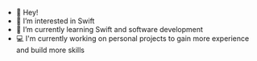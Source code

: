 - 👋 Hey!
- 👀 I’m interested in Swift
- 🌱 I’m currently learning Swift and software development
- 💻 I'm currently working on personal projects to gain more experience and build more skills


<!---
JBalladares/JBalladares is a ✨ special ✨ repository because its `README.md` (this file) appears on your GitHub profile.
You can click the Preview link to take a look at your changes.
--->
